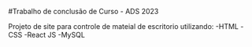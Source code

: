 #Trabalho de conclusão de Curso - ADS 2023

Projeto de site para controle de mateial de escritorio utilizando:
-HTML
-CSS
-React JS
-MySQL